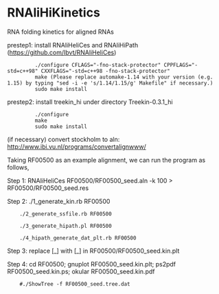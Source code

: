 # RNAliHiKinetics
RNA folding kinetics for aligned RNAs

prestep1: install RNAliHeliCes and RNAliHiPath (https://github.com/Ibvt/RNAliHeliCes)

             ./configure CFLAGS="-fno-stack-protector" CPPFLAGS="-std=c++98" CXXFLAGS="-std=c++98 -fno-stack-protector"
             make (Please replace automake-1.14 with your version (e.g. 1.15) by typing "sed -i -e 's/1.14/1.15/g' Makefile" if necessary.)
             sudo make install

prestep2: install treekin_hi under directory Treekin-0.3.1_hi

             ./configure
             make
             sudo make install

(if necessary) convert stockholm to aln: http://www.ibi.vu.nl/programs/convertalignwww/

Taking RF00500 as an example alignment, we can run the program as follows,

Step 1: RNAliHeliCes RF00500/RF00500_seed.aln -k 100 > RF00500/RF00500_seed.res

Step 2: ./1_generate_kin.rb    RF00500

        ./2_generate_ssfile.rb RF00500
        
        ./3_generate_hipath.pl RF00500
        
        ./4_hipath_generate_dat_plt.rb RF00500

Step 3: replace [_] with [\_] in RF00500/RF00500_seed.kin.plt

Step 4: cd RF00500; gnuplot RF00500_seed.kin.plt; ps2pdf RF00500_seed.kin.ps; okular RF00500_seed.kin.pdf
        
        #./ShowTree -f RF00500_seed.tree.dat
